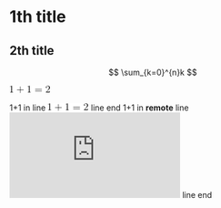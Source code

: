 1th title
=====

2th title
---

$$
\sum_{k=0}^{n}k
$$

![](img/1+1.gif)

1+1 in line ![](img/1+1.gif) line end
1+1 in **remote** line ![](http://latex.codecogs.com/gif.latex?1&plus;1%3D2 "1+1=2") line end